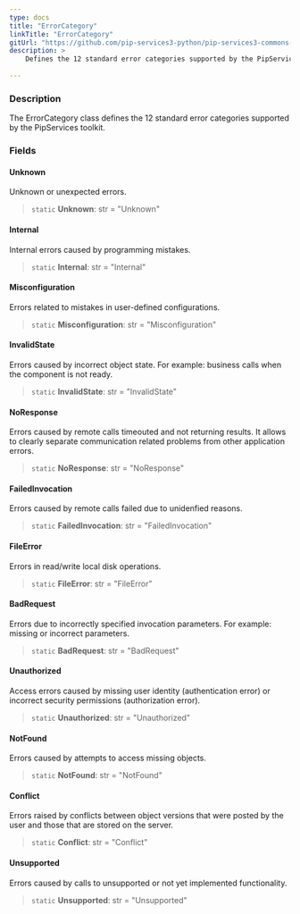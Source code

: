 ```yaml
---
type: docs
title: "ErrorCategory"
linkTitle: "ErrorCategory"
gitUrl: "https://github.com/pip-services3-python/pip-services3-commons-python"
description: >
    Defines the 12 standard error categories supported by the PipServices toolkit.
    
---
```


### Description

The ErrorCategory class defines the 12 standard error categories supported by the PipServices toolkit.

### Fields

<span class="hide-title-link">

#### Unknown
Unknown or unexpected errors.
> `static` **Unknown**: str = "Unknown"

#### Internal
Internal errors caused by programming mistakes.
> `static` **Internal**: str = "Internal"

#### Misconfiguration	
Errors related to mistakes in user-defined configurations.
> `static` **Misconfiguration**: str = "Misconfiguration"
	
#### InvalidState
Errors caused by incorrect object state. 
For example: business calls when the component is not ready.
> `static` **InvalidState**: str = "InvalidState"
	
#### NoResponse	
Errors caused by remote calls timeouted and not returning results.
It allows to clearly separate communication related problems
from other application errors.
> `static` **NoResponse**: str = "NoResponse"

#### FailedInvocation	
Errors caused by remote calls failed due to unidenfied reasons.
> `static` **FailedInvocation**: str = "FailedInvocation"

#### FileError
Errors in read/write local disk operations.
> `static` **FileError**: str = "FileError"

#### BadRequest
Errors due to incorrectly specified invocation parameters.
For example: missing or incorrect parameters.
> `static` **BadRequest**: str = "BadRequest"
	
#### Unauthorized
Access errors caused by missing user identity (authentication error)
or incorrect security permissions (authorization error).
> `static` **Unauthorized**: str = "Unauthorized"

#### NotFound
Errors caused by attempts to access missing objects.
> `static` **NotFound**: str = "NotFound"
	
#### Conflict
Errors raised by conflicts between object versions that were
posted by the user and those that are stored on the server.
> `static` **Conflict**: str = "Conflict"	
	
#### Unsupported	
Errors caused by calls to unsupported or not yet implemented functionality.
> `static` **Unsupported**: str = "Unsupported"

</span>
